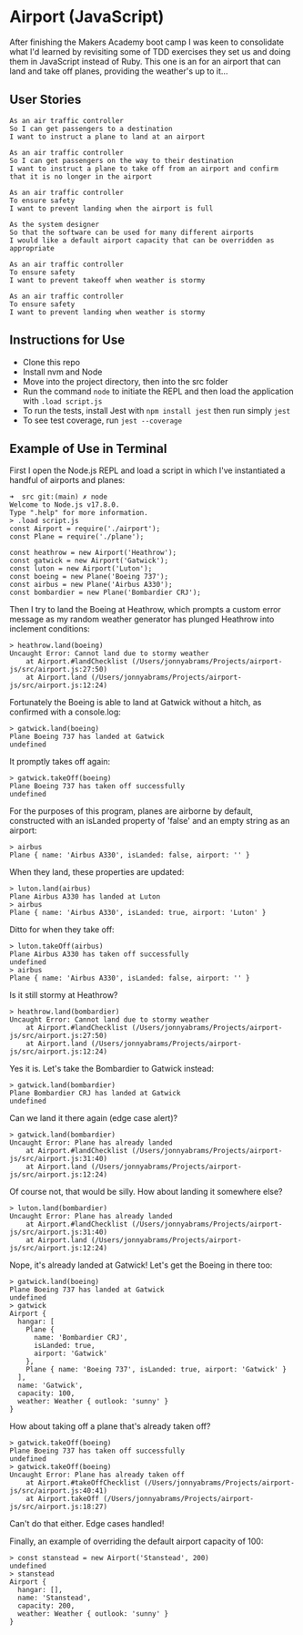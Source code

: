 # Airport (JavaScript)

After finishing the Makers Academy boot camp I was keen to consolidate what I'd learned by revisiting some of TDD exercises they set us and doing them in JavaScript instead of Ruby. This one is an for an airport that can land and take off planes, providing the weather's up to it...

## User Stories

```
As an air traffic controller 
So I can get passengers to a destination 
I want to instruct a plane to land at an airport
```

```
As an air traffic controller 
So I can get passengers on the way to their destination 
I want to instruct a plane to take off from an airport and confirm that it is no longer in the airport
```

```
As an air traffic controller 
To ensure safety 
I want to prevent landing when the airport is full 
```

```
As the system designer
So that the software can be used for many different airports
I would like a default airport capacity that can be overridden as appropriate
```

```
As an air traffic controller 
To ensure safety 
I want to prevent takeoff when weather is stormy 
```

```
As an air traffic controller 
To ensure safety 
I want to prevent landing when weather is stormy 
```

## Instructions for Use

* Clone this repo
* Install nvm and Node
* Move into the project directory, then into the src folder
* Run the command `node` to initiate the REPL and then load the application with `.load script.js`
* To run the tests, install Jest with `npm install jest` then run simply `jest`
* To see test coverage, run `jest --coverage`

## Example of Use in Terminal

First I open the Node.js REPL and load a script in which I've instantiated a handful of airports and planes:

```
➜  src git:(main) ✗ node
Welcome to Node.js v17.8.0.
Type ".help" for more information.
> .load script.js
const Airport = require('./airport');
const Plane = require('./plane');

const heathrow = new Airport('Heathrow');
const gatwick = new Airport('Gatwick');
const luton = new Airport('Luton');
const boeing = new Plane('Boeing 737');
const airbus = new Plane('Airbus A330');
const bombardier = new Plane('Bombardier CRJ');
```

Then I try to land the Boeing at Heathrow, which prompts a custom error message as my random weather generator has plunged Heathrow into inclement conditions:

```
> heathrow.land(boeing)
Uncaught Error: Cannot land due to stormy weather
    at Airport.#landChecklist (/Users/jonnyabrams/Projects/airport-js/src/airport.js:27:50)
    at Airport.land (/Users/jonnyabrams/Projects/airport-js/src/airport.js:12:24)
```

Fortunately the Boeing is able to land at Gatwick without a hitch, as confirmed with a console.log: 

```
> gatwick.land(boeing)
Plane Boeing 737 has landed at Gatwick
undefined
```

It promptly takes off again:

```
> gatwick.takeOff(boeing)
Plane Boeing 737 has taken off successfully
undefined
```

For the purposes of this program, planes are airborne by default, constructed with an isLanded property of 'false' and an empty string as an airport:

```
> airbus
Plane { name: 'Airbus A330', isLanded: false, airport: '' }
```

When they land, these properties are updated:

```
> luton.land(airbus)
Plane Airbus A330 has landed at Luton
> airbus
Plane { name: 'Airbus A330', isLanded: true, airport: 'Luton' }
```

Ditto for when they take off:

```
> luton.takeOff(airbus)
Plane Airbus A330 has taken off successfully
undefined
> airbus
Plane { name: 'Airbus A330', isLanded: false, airport: '' }
```

Is it still stormy at Heathrow?

```
> heathrow.land(bombardier)
Uncaught Error: Cannot land due to stormy weather
    at Airport.#landChecklist (/Users/jonnyabrams/Projects/airport-js/src/airport.js:27:50)
    at Airport.land (/Users/jonnyabrams/Projects/airport-js/src/airport.js:12:24)
```

Yes it is. Let's take the Bombardier to Gatwick instead:

```
> gatwick.land(bombardier)
Plane Bombardier CRJ has landed at Gatwick
undefined
```

Can we land it there again (edge case alert)?

```
> gatwick.land(bombardier)
Uncaught Error: Plane has already landed
    at Airport.#landChecklist (/Users/jonnyabrams/Projects/airport-js/src/airport.js:31:40)
    at Airport.land (/Users/jonnyabrams/Projects/airport-js/src/airport.js:12:24)
```

Of course not, that would be silly. How about landing it somewhere else?

```
> luton.land(bombardier)
Uncaught Error: Plane has already landed
    at Airport.#landChecklist (/Users/jonnyabrams/Projects/airport-js/src/airport.js:31:40)
    at Airport.land (/Users/jonnyabrams/Projects/airport-js/src/airport.js:12:24)
```

Nope, it's already landed at Gatwick! Let's get the Boeing in there too:

```
> gatwick.land(boeing)
Plane Boeing 737 has landed at Gatwick
undefined
> gatwick
Airport {
  hangar: [
    Plane {
      name: 'Bombardier CRJ',
      isLanded: true,
      airport: 'Gatwick'
    },
    Plane { name: 'Boeing 737', isLanded: true, airport: 'Gatwick' }
  ],
  name: 'Gatwick',
  capacity: 100,
  weather: Weather { outlook: 'sunny' }
}
```

How about taking off a plane that's already taken off?

```
> gatwick.takeOff(boeing)
Plane Boeing 737 has taken off successfully
undefined
> gatwick.takeOff(boeing)
Uncaught Error: Plane has already taken off
    at Airport.#takeOffChecklist (/Users/jonnyabrams/Projects/airport-js/src/airport.js:40:41)
    at Airport.takeOff (/Users/jonnyabrams/Projects/airport-js/src/airport.js:18:27)
```

Can't do that either. Edge cases handled!

Finally, an example of overriding the default airport capacity of 100:

```
> const stanstead = new Airport('Stanstead', 200)
undefined
> stanstead
Airport {
  hangar: [],
  name: 'Stanstead',
  capacity: 200,
  weather: Weather { outlook: 'sunny' }
}
```